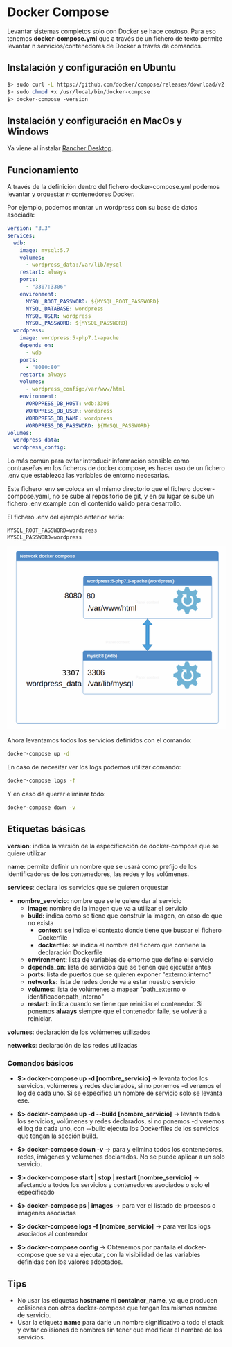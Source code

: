 # Docker Compose

Levantar sistemas completos solo con Docker se hace costoso. Para eso tenemos **docker-compose.yml** que a través de un fichero de texto permite levantar n servicios/contenedores de Docker a través de comandos.

## Instalación y configuración en Ubuntu

```bash
$> sudo curl -L https://github.com/docker/compose/releases/download/v2.11.1/docker-compose-`uname -s`-`uname -m` -o /usr/local/bin/docker-compose
$> sudo chmod +x /usr/local/bin/docker-compose
$> docker-compose -version
```

## Instalación y configuración en MacOs y Windows

Ya viene al instalar [Rancher Desktop](https://rancherdesktop.io/).

## Funcionamiento

A través de la definición dentro del fichero docker-compose.yml podemos levantar y orquestar *n* contenedores Docker. 

Por ejemplo, podemos montar un wordpress con su base de datos asociada:

```yml
version: "3.3"
services:
  wdb:
    image: mysql:5.7
    volumes:
      - wordpress_data:/var/lib/mysql
    restart: always
    ports:
      - "3307:3306"
    environment:
      MYSQL_ROOT_PASSWORD: ${MYSQL_ROOT_PASSWORD}
      MYSQL_DATABASE: wordpress
      MYSQL_USER: wordpress
      MYSQL_PASSWORD: ${MYSQL_PASSWORD}
  wordpress:
    image: wordpress:5-php7.1-apache
    depends_on:
      - wdb
    ports:
      - "8080:80"
    restart: always
    volumes:
      - wordpress_config:/var/www/html
    environment:
      WORDPRESS_DB_HOST: wdb:3306
      WORDPRESS_DB_USER: wordpress
      WORDPRESS_DB_NAME: wordpress
      WORDPRESS_DB_PASSWORD: ${MYSQL_PASSWORD}
volumes:
  wordpress_data:
  wordpress_config:
```
Lo más común para evitar introducir información sensible como contraseñas en los ficheros de docker compose, es hacer uso de un fichero .env que establezca las variables de entorno necesarias. 

Este fichero .env se coloca en el mismo directorio que el fichero docker-compose.yaml, no se sube al repositorio de git, y en su lugar se sube un fichero .env.example con el contenido válido para desarrollo.

El fichero .env del ejemplo anterior sería:

```properties
MYSQL_ROOT_PASSWORD=wordpress
MYSQL_PASSWORD=wordpress
```
![stack wordpress](../imgs/docker-compose-wordpress.png)

Ahora levantamos todos los servicios definidos con el comando:

```bash
docker-compose up -d
```

En caso de necesitar ver los logs podemos utilizar comando:

```bash
docker-compose logs -f
```

Y en caso de querer eliminar todo:

```bash
docker-compose down -v
```

## Etiquetas básicas

**version**: indica la versión de la especificación de docker-compose que se quiere utilizar

**name**: permite definir un nombre que se usará como prefijo de los identificadores de los contenedores, las redes y los volúmenes.

**services**: declara los servicios que se quieren orquestar

* **nombre_servicio**: nombre que se le quiere dar al servicio
  * **image**: nombre de la imagen que va a utilizar el servicio
  * **build:** indica como se tiene que construir la imagen, en caso de que no exista
    * **context:** se indica el contexto donde tiene que buscar el fichero Dockerfile
    * **dockerfile:** se indica el nombre del fichero que contiene la declaración Dockerfile
  * **environment**: lista de variables de entorno que define el servicio
  * **depends_on**: lista de servicios que se tienen que ejecutar antes
  * **ports**: lista de puertos que se quieren exponer "externo:interno"
  * **networks**: lista de redes donde va a estar nuestro servicio
  * **volumes**: lista de volúmenes a mapear "path_externo o identificador:path_interno"
  * **restart**: indica cuando se tiene que reiniciar el contenedor. Si ponemos **always** siempre que el contenedor falle, se volverá a reiniciar.

**volumes**: declaración de los volúmenes utilizados

**networks**: declaración de las redes utilizadas

### Comandos básicos

* **$> docker-compose up -d [nombre_servicio]** → levanta todos los servicios, volúmenes y redes declarados, si no ponemos -d veremos el log de cada uno. Si se especifica un nombre de servicio solo se levanta ese.
* **$> docker-compose up -d --build [nombre_servicio]** → levanta todos los servicios, volúmenes y redes declarados, si no ponemos -d veremos el log de cada uno, con --build ejecuta los Dockerfiles de los servicios que tengan la sección build.
* **$> docker-compose down -v** → para y elimina todos los contenedores, redes, imágenes y volúmenes declarados. No se puede aplicar a un solo servicio.
* **$> docker-compose start | stop | restart [nombre_servicio]** → afectando a todos los servicios y contenedores asociados o solo el especificado
* **$> docker-compose ps | images** → para ver el listado de procesos o imágenes asociadas
* **$> docker-compose logs -f [nombre_servicio]** → para ver los logs asociados al contenedor

* **$> docker-compose config** →  Obtenemos por pantalla el docker-compose que se va a ejecutar, con la visibilidad de las variables definidas con los valores adoptados.

## Tips

- No usar las etiquetas **hostname** ni **container_name**, ya que producen colisiones con otros docker-compose que tengan los mismos nombre de servicio.
- Usar la etiqueta **name** para darle un nombre significativo a todo el stack y evitar colisiones de nombres sin tener que modificar el nombre de los servicios.